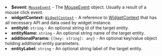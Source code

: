   <li><b>$event:</b> <code><a href="https://developer.mozilla.org/en-US/docs/Web/API/MouseEvent" target="_blank">MouseEvent</a></code> - The <a href="https://developer.mozilla.org/en-US/docs/Web/API/MouseEvent" target="_blank">MouseEvent</a> object. Usually a result of a mouse click event.
  </li>
  <li><b>widgetContext:</b> <code><a href="https://github.com/thingsboard/thingsboard/blob/5bb6403407aa4898084832d6698aa9ea6d484889/ui-ngx/src/app/modules/home/models/widget-component.models.ts#L107" target="_blank">WidgetContext</a></code> - A reference to <a href="https://github.com/thingsboard/thingsboard/blob/5bb6403407aa4898084832d6698aa9ea6d484889/ui-ngx/src/app/modules/home/models/widget-component.models.ts#L107" target="_blank">WidgetContext</a> that has all necessary API 
     and data used by widget instance.
  </li>
  <li><b>entityId:</b> <code>string</code> - An optional string id of the target entity.
  </li>
  <li><b>entityName:</b> <code>string</code> - An optional string name of the target entity.
  </li>
  <li><b>additionalParams:</b> <code>{[key: string]: any}</code> - An optional key/value object holding additional entity parameters.
        <span style="padding-left: 4px;"
             tb-help-popup="widget/action/custom_additional_params"
             tb-help-popup-placement="top"
             [tb-help-popup-style]="{maxHeight: '50vh', maxWidth: '50vw'}"
             trigger-text="Read more">
        </span>
  </li>
  <li><b>entityLabel:</b> <code>string</code> - An optional string label of the target entity.
  </li>
